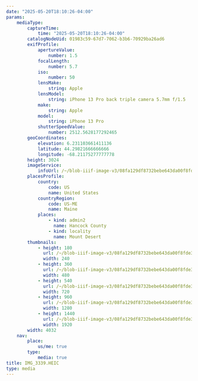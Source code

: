 ```yaml
---
date: "2025-05-20T18:10:26-04:00"
params:
    mediaType:
        captureTime:
            time: "2025-05-20T18:10:26-04:00"
        catalogNodeUid: 01983c59-67d7-7062-b3b6-70929ba26ad6
        exifProfile:
            apertureValue:
                number: 1.5
            focalLength:
                number: 5.7
            iso:
                number: 50
            lensMake:
                string: Apple
            lensModel:
                string: iPhone 13 Pro back triple camera 5.7mm f/1.5
            make:
                string: Apple
            model:
                string: iPhone 13 Pro
            shutterSpeedValue:
                number: 2512.5628177292465
        geoCoordinates:
            elevation: 6.231103661411136
            latitude: 44.29821666666666
            longitude: -68.21175277777778
        height: 3024
        imageService:
            infoUrl: /~/blob-iiif-image-v3/08fa129df8732bebe643da00f8fde362c520a34d5b79081e76ffed3b1173a84c/info.json
        placesProfile:
            country:
                code: US
                name: United States
            countryRegion:
                code: US-ME
                name: Maine
            places:
                - kind: admin2
                  name: Hancock County
                - kind: locality
                  name: Mount Desert
        thumbnails:
            - height: 180
              url: /~/blob-iiif-image-v3/08fa129df8732bebe643da00f8fde362c520a34d5b79081e76ffed3b1173a84c/full/240%2C180/0/default.jpg
              width: 240
            - height: 360
              url: /~/blob-iiif-image-v3/08fa129df8732bebe643da00f8fde362c520a34d5b79081e76ffed3b1173a84c/full/480%2C360/0/default.jpg
              width: 480
            - height: 540
              url: /~/blob-iiif-image-v3/08fa129df8732bebe643da00f8fde362c520a34d5b79081e76ffed3b1173a84c/full/720%2C540/0/default.jpg
              width: 720
            - height: 960
              url: /~/blob-iiif-image-v3/08fa129df8732bebe643da00f8fde362c520a34d5b79081e76ffed3b1173a84c/full/1280%2C960/0/default.jpg
              width: 1280
            - height: 1440
              url: /~/blob-iiif-image-v3/08fa129df8732bebe643da00f8fde362c520a34d5b79081e76ffed3b1173a84c/full/1920%2C1440/0/default.jpg
              width: 1920
        width: 4032
    nav:
        place:
            us/me: true
        type:
            media: true
title: IMG_3339.HEIC
type: media
---
```

